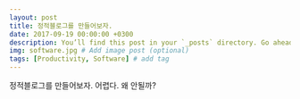 ```yaml
---
layout: post
title: 정적블로그를 만들어보자.
date: 2017-09-19 00:00:00 +0300
description: You’ll find this post in your `_posts` directory. Go ahead and edit it and re-build the site to see your changes. # Add post description (optional)
img: software.jpg # Add image post (optional)
tags: [Productivity, Software] # add tag
---
```


정적블로그를 만들어보자. 어렵다.
왜 안될까?
